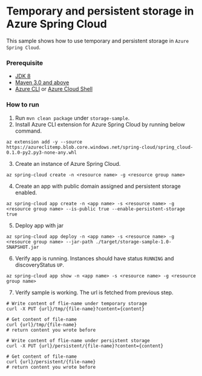 # Temporary and persistent storage in Azure Spring Cloud

This sample shows how to use temporary and persistent storage in `Azure Spring Cloud`.

### Prerequisite

* [JDK 8](https://docs.microsoft.com/en-us/azure/java/jdk/java-jdk-install)
* [Maven 3.0 and above](http://maven.apache.org/install.html)
* [Azure CLI](https://docs.microsoft.com/en-us/cli/azure/install-azure-cli?view=azure-cli-latest) or [Azure Cloud Shell](https://docs.microsoft.com/en-us/azure/cloud-shell/overview)

### How to run 

1. Run `mvn clean package` under `storage-sample`.
2. Install Azure CLI extension for Azure Spring Cloud by running below command.
```
az extension add -y --source https://azureclitemp.blob.core.windows.net/spring-cloud/spring_cloud-0.1.0-py2.py3-none-any.whl
```
3. Create an instance of Azure Spring Cloud.
```
az spring-cloud create -n <resource name> -g <resource group name>
```
4. Create an app with public domain assigned and persistent storage enabled. 
```
az spring-cloud app create -n <app name> -s <resource name> -g <resource group name> --is-public true --enable-persistent-storage true
```
5. Deploy app with jar
```
az spring-cloud app deploy -n <app name> -s <resource name> -g <resource group name> --jar-path ./target/storage-sample-1.0-SNAPSHOT.jar
```
6. Verify app is running. Instances should have status `RUNNING` and discoveryStatus `UP`. 
```
az spring-cloud app show -n <app name> -s <resource name> -g <resource group name>
```
7. Verify sample is working. The url is fetched from previous step. 
```
# Write content of flie-name under temporary storage
curl -X PUT {url}/tmp/{file-name}?content={content}

# Get content of file-name 
curl {url}/tmp/{file-name}
# return content you wrote before

# Write content of flie-name under persistent storage
curl -X PUT {url}/persistent/{file-name}?content={content}

# Get content of file-name 
curl {url}/persistent/{file-name}
# return content you wrote before

```
